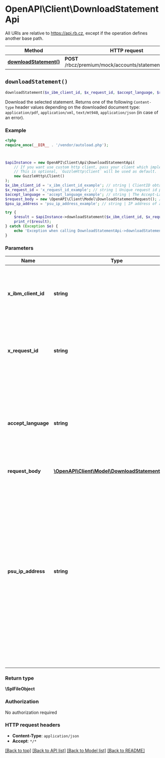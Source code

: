 # OpenAPI\Client\DownloadStatementApi

All URIs are relative to https://api.rb.cz, except if the operation defines another base path.

| Method | HTTP request | Description |
| ------------- | ------------- | ------------- |
| [**downloadStatement()**](DownloadStatementApi.md#downloadStatement) | **POST** /rbcz/premium/mock/accounts/statements/download |  |


## `downloadStatement()`

```php
downloadStatement($x_ibm_client_id, $x_request_id, $accept_language, $request_body, $psu_ip_address): \SplFileObject
```



Download the selected statement.  Returns one of the following `Content-type` header values depending on  the downloaded document type: <code>application/pdf</code>, <code>application/xml</code>, <code>text/mt940</code>, <code>application/json</code> (in case of an error).

### Example

```php
<?php
require_once(__DIR__ . '/vendor/autoload.php');



$apiInstance = new OpenAPI\Client\Api\DownloadStatementApi(
    // If you want use custom http client, pass your client which implements `GuzzleHttp\ClientInterface`.
    // This is optional, `GuzzleHttp\Client` will be used as default.
    new GuzzleHttp\Client()
);
$x_ibm_client_id = 'x_ibm_client_id_example'; // string | ClientID obtained from Developer Portal - when you registered your app with us.
$x_request_id = 'x_request_id_example'; // string | Unique request id provided by consumer application for reference and auditing.
$accept_language = 'accept_language_example'; // string | The Accept-Language request HTTP header is used to determine document  language. Supported languages are `cs` and `en`.
$request_body = new \OpenAPI\Client\Model\DownloadStatementRequest(); // \OpenAPI\Client\Model\DownloadStatementRequest
$psu_ip_address = 'psu_ip_address_example'; // string | IP address of a client - the end IP address of the client application (no server) in IPv4 or IPv6 format. If the bank client (your user) uses a browser by which he accesses your server app, we need to know the IP address of his browser. Always provide the closest IP address to the real end-user possible.

try {
    $result = $apiInstance->downloadStatement($x_ibm_client_id, $x_request_id, $accept_language, $request_body, $psu_ip_address);
    print_r($result);
} catch (Exception $e) {
    echo 'Exception when calling DownloadStatementApi->downloadStatement: ', $e->getMessage(), PHP_EOL;
}
```

### Parameters

| Name | Type | Description  | Notes |
| ------------- | ------------- | ------------- | ------------- |
| **x_ibm_client_id** | **string**| ClientID obtained from Developer Portal - when you registered your app with us. | |
| **x_request_id** | **string**| Unique request id provided by consumer application for reference and auditing. | |
| **accept_language** | **string**| The Accept-Language request HTTP header is used to determine document  language. Supported languages are &#x60;cs&#x60; and &#x60;en&#x60;. | |
| **request_body** | [**\OpenAPI\Client\Model\DownloadStatementRequest**](../Model/DownloadStatementRequest.md)|  | |
| **psu_ip_address** | **string**| IP address of a client - the end IP address of the client application (no server) in IPv4 or IPv6 format. If the bank client (your user) uses a browser by which he accesses your server app, we need to know the IP address of his browser. Always provide the closest IP address to the real end-user possible. | [optional] |

### Return type

**\SplFileObject**

### Authorization

No authorization required

### HTTP request headers

- **Content-Type**: `application/json`
- **Accept**: `*/*`

[[Back to top]](#) [[Back to API list]](../../README.md#endpoints)
[[Back to Model list]](../../README.md#models)
[[Back to README]](../../README.md)
